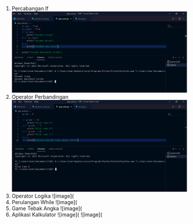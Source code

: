 1. Percabangan If
![image](https://github.com/IsmedQalyubi/3.Python-3/blob/main/percabangan%20if.PNG) 
2. Operator Perbandingan
![image](https://github.com/IsmedQalyubi/3.Python-3/blob/main/operator%20perbandingan.PNG) 
3. Operator Logika
![image](
4. Perulangan While
![image](
5. Game Tebak Angka
![image](
6. Aplikasi Kalkulator
![image](
![image](
